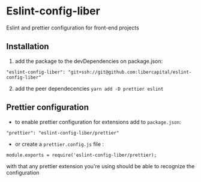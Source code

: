 # Eslint-config-liber

Eslint and prettier configuration for front-end projects

## Installation

1. add the package to the devDependencies on package.json:
  ```
  "eslint-config-liber": "git+ssh://git@github.com:libercapital/eslint-config-liber"
  ```
2. add the peer dependecencies `yarn add -D prettier eslint`

## Prettier configuration

  - to enable prettier configuration for extensions add to `package.json`:
  ```
  "prettier": "eslint-config-liber/prettier"
  ```
   - or create a `prettier.config.js` file :
   ```
   module.exports = require('eslint-config-liber/prettier);
   ```

   with that any prettier extension you're using should be able to recognize the configuration




